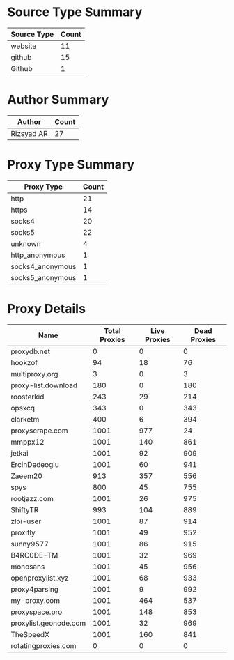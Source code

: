 # Source Type Summary

| Source Type | Count |
|-------------|-------|
| website | 11 |
| github | 15 |
| Github | 1 |


# Author Summary

| Author | Count |
|--------|-------|
| Rizsyad AR | 27 |


# Proxy Type Summary

| Proxy Type | Count |
|------------|-------|
| http | 21 |
| https | 14 |
| socks4 | 20 |
| socks5 | 22 |
| unknown | 4 |
| http_anonymous | 1 |
| socks4_anonymous | 1 |
| socks5_anonymous | 1 |


# Proxy Details

| Name | Total Proxies | Live Proxies | Dead Proxies |
|------|---------------|--------------|---------------|
| proxydb.net | 0 | 0 | 0 |
| hookzof | 94 | 18 | 76 |
| multiproxy.org | 3 | 0 | 3 |
| proxy-list.download | 180 | 0 | 180 |
| roosterkid | 243 | 29 | 214 |
| opsxcq | 343 | 0 | 343 |
| clarketm | 400 | 6 | 394 |
| proxyscrape.com | 1001 | 977 | 24 |
| mmppx12 | 1001 | 140 | 861 |
| jetkai | 1001 | 92 | 909 |
| ErcinDedeoglu | 1001 | 60 | 941 |
| Zaeem20 | 913 | 357 | 556 |
| spys | 800 | 45 | 755 |
| rootjazz.com | 1001 | 26 | 975 |
| ShiftyTR | 993 | 104 | 889 |
| zloi-user | 1001 | 87 | 914 |
| proxifly | 1001 | 49 | 952 |
| sunny9577 | 1001 | 86 | 915 |
| B4RC0DE-TM | 1001 | 32 | 969 |
| monosans | 1001 | 45 | 956 |
| openproxylist.xyz | 1001 | 68 | 933 |
| proxy4parsing | 1001 | 9 | 992 |
| my-proxy.com | 1001 | 464 | 537 |
| proxyspace.pro | 1001 | 148 | 853 |
| proxylist.geonode.com | 1001 | 32 | 969 |
| TheSpeedX | 1001 | 160 | 841 |
| rotatingproxies.com | 0 | 0 | 0 |
